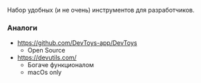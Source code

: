 Набор удобных (и не очень) инструментов для разработчиков.
 
### Аналоги

- https://github.com/DevToys-app/DevToys
	- Open Source
- https://devutils.com/
	- Богаче функционалом
	- macOs only
